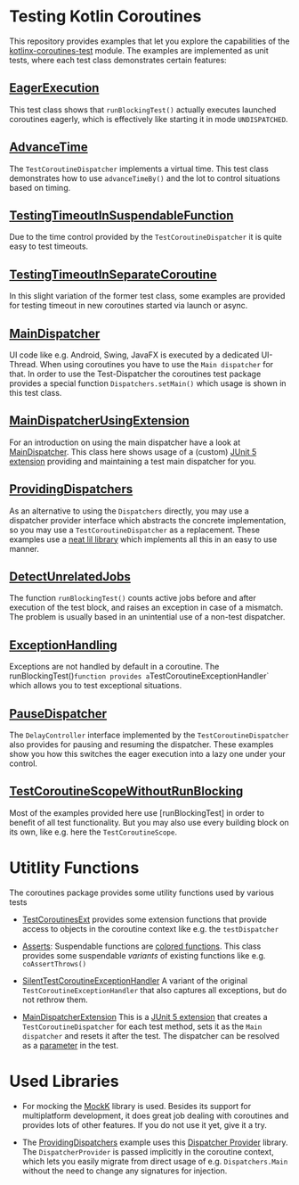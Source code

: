 # Testing Kotlin Coroutines
This repository provides examples that let you explore the capabilities
of the [kotlinx-coroutines-test](https://github.com/Kotlin/kotlinx.coroutines/tree/master/kotlinx-coroutines-test) 
module. The examples are implemented as unit tests, where each test class 
demonstrates certain features:

## [EagerExecution](src/test/kotlin/EagerExecution.kt)
This test class shows that `runBlockingTest()` actually executes launched 
coroutines eagerly, which is effectively like starting it in mode `UNDISPATCHED`.

## [AdvanceTime](src/test/kotlin/AdvanceTime.kt)
The `TestCoroutineDispatcher` implements a virtual time. This test class
demonstrates how to use `advanceTimeBy()` and the lot to control situations
based on timing.

## [TestingTimeoutInSuspendableFunction](src/test/kotlin/TestingTimeoutInSuspendableFunction.kt)
Due to the time control provided by the `TestCoroutineDispatcher` it is 
quite easy to test timeouts.

## [TestingTimeoutInSeparateCoroutine](src/test/kotlin/TestingTimeoutInSeparateCoroutine.kt)
In this slight variation of the former test class, some examples are provided
for testing timeout in new coroutines started via launch or async. 

## [MainDispatcher](src/test/kotlin/MainDispatcher.kt)
UI code like e.g. Android, Swing, JavaFX is executed by a dedicated UI-Thread.
When using coroutines you have to use the `Main dispatcher` for that.
In order to use the Test-Dispatcher the coroutines test package provides a
special function `Dispatchers.setMain()` which usage is shown in this test class.

## [MainDispatcherUsingExtension](src/test/kotlin/MainDispatcherUsingExtension.kt)
For an introduction on using the main dispatcher have a look at
[MainDispatcher](#MainDispatcher). This class here shows usage of a (custom)
[JUnit 5 extension](https://junit.org/junit5/docs/current/user-guide/#extensions)
providing and maintaining a test main dispatcher for you.

## [ProvidingDispatchers](src/test/kotlin/ProvidingDispatchers.kt)
As an alternative to using the `Dispatchers` directly, you may use a 
dispatcher provider interface which abstracts the concrete implementation, 
so you may use a `TestCoroutineDispatcher` as a replacement. These examples 
use a [neat lil library](https://github.com/RBusarow/Dispatch) which 
implements all this in an easy to use manner.

## [DetectUnrelatedJobs](src/test/kotlin/DetectUnrelatedJobs.kt)
The function `runBlockingTest()` counts active jobs before and after 
execution of the test block, and raises an exception in case of a mismatch. 
The problem is usually based in an unintential use of a non-test dispatcher.

## [ExceptionHandling](src/test/kotlin/ExceptionHandling.kt)
Exceptions are not handled by default in a coroutine. The runBlockingTest()`
function provides a `TestCoroutineExceptionHandler` which allows you to 
test exceptional situations.

## [PauseDispatcher](src/test/kotlin/PauseDispatcher.kt)
The `DelayController` interface implemented by the `TestCoroutineDispatcher`
also provides for pausing and resuming the dispatcher. These examples show
you how this switches the eager execution into a lazy one under your control.

## [TestCoroutineScopeWithoutRunBlocking](src/test/kotlin/TestCoroutineScopeWithoutRunBlocking.kt)
Most of the examples provided here use [runBlockingTest] in order to
benefit of all test functionality. But you may also use every building
block on its own, like e.g. here the `TestCoroutineScope`.

# Utitlity Functions
The coroutines package provides some utility functions used by various tests
* [TestCoroutinesExt](src/test/kotlin/coroutines/TestCoroutinesExt.kt) provides
some extension functions that provide access to objects in the coroutine context
like e.g. the `testDispatcher`

* [Asserts](src/test/kotlin/coroutines/Asserts.kt): Suspendable functions are 
[colored functions](https://medium.com/@elizarov/how-do-you-color-your-functions-a6bb423d936d).
This class provides some suspendable _variants_ of existing functions like
e.g. `coAssertThrows()`

* [SilentTestCoroutineExceptionHandler](src/test/kotlin/coroutines/SilentTestCoroutineExceptionHandler.kt)
A variant of the original `TestCoroutineExceptionHandler` that also captures all
exceptions, but do not rethrow them.

* [MainDispatcherExtension](src/test/kotlin/coroutines/MainDispatcherExtension.kt)
This is a [JUnit 5 extension](https://junit.org/junit5/docs/current/user-guide/#extensions)
that creates a `TestCoroutineDispatcher` for each test method, sets it as the 
`Main dispatcher` and resets it after the test. The dispatcher can be resolved 
as a [parameter](https://junit.org/junit5/docs/current/user-guide/#writing-tests-dependency-injection) 
in the test.


# Used Libraries
* For mocking the [MockK](https://mockk.io/) library is used. Besides its
support for multiplatform development, it does great job dealing with
coroutines and provides lots of other features. If you do not use it yet, 
give it a try.

* The [ProvidingDispatchers](#ProvidingDispatchers) example uses this
[Dispatcher Provider](https://github.com/RBusarow/Dispatch) library. The
`DispatcherProvider` is passed implicitly in the coroutine context, which lets
you easily migrate from direct usage of e.g. `Dispatchers.Main` without 
the need to change any signatures for injection. 

